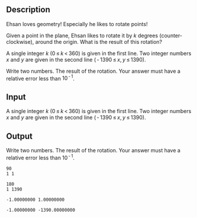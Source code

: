## Description

<div><p>Ehsan loves geometry! Especially he likes to rotate points!</p><p>Given a point in the plane, Ehsan likes to rotate it by <span class="tex-span"><i>k</i></span> degrees (counter-clockwise), around the <span class="tex-font-style-underline">origin</span>. What is the result of this rotation?</p></div><div class="input-specification"><p>A single integer <span class="tex-span"><i>k</i></span> (<span class="tex-span">0 ≤ <i>k</i> &lt; 360</span>) is given in the first line. Two integer numbers <span class="tex-span"><i>x</i></span> and <span class="tex-span"><i>y</i></span> are given in the second line (<span class="tex-span"> - 1390 ≤ <i>x</i>, <i>y</i> ≤ 1390</span>).</p></div><div class="output-specification"><p>Write two numbers. The result of the rotation. Your answer must have a relative error less than <span class="tex-span">10<sup class="upper-index"> - 1</sup></span>.</p></div>

## Input

<p>A single integer <span class="tex-span"><i>k</i></span> (<span class="tex-span">0 ≤ <i>k</i> &lt; 360</span>) is given in the first line. Two integer numbers <span class="tex-span"><i>x</i></span> and <span class="tex-span"><i>y</i></span> are given in the second line (<span class="tex-span"> - 1390 ≤ <i>x</i>, <i>y</i> ≤ 1390</span>).</p>

## Output

<p>Write two numbers. The result of the rotation. Your answer must have a relative error less than <span class="tex-span">10<sup class="upper-index"> - 1</sup></span>.</p>





```input1
90
1 1

```




```input2
180
1 1390

```




```output1
-1.00000000 1.00000000

```




```output2
-1.00000000 -1390.00000000

```


